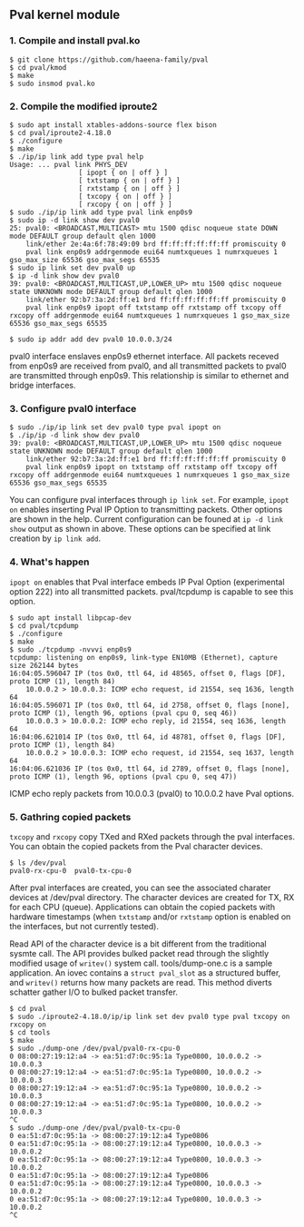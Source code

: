 

## Pval kernel module

### 1. Compile and install pval.ko

```shell-session
$ git clone https://github.com/haeena-family/pval
$ cd pval/kmod
$ make
$ sudo insmod pval.ko
```

### 2. Compile the modified iproute2

```shell-session
$ sudo apt install xtables-addons-source flex bison
$ cd pval/iproute2-4.18.0
$ ./configure
$ make
$ ./ip/ip link add type pval help
Usage: ... pval link PHYS_DEV
                 [ ipopt { on | off } ]
                 [ txtstamp { on | off } ]
                 [ rxtstamp { on | off } ]
                 [ txcopy { on | off } ]
                 [ rxcopy { on | off } ]
$ sudo ./ip/ip link add type pval link enp0s9
$ sudo ip -d link show dev pval0
25: pval0: <BROADCAST,MULTICAST> mtu 1500 qdisc noqueue state DOWN mode DEFAULT group default qlen 1000
    link/ether 2e:4a:6f:78:49:09 brd ff:ff:ff:ff:ff:ff promiscuity 0 
    pval link enp0s9 addrgenmode eui64 numtxqueues 1 numrxqueues 1 gso_max_size 65536 gso_max_segs 65535
$ sudo ip link set dev pval0 up
$ ip -d link show dev pval0
39: pval0: <BROADCAST,MULTICAST,UP,LOWER_UP> mtu 1500 qdisc noqueue state UNKNOWN mode DEFAULT group default qlen 1000
    link/ether 92:b7:3a:2d:ff:e1 brd ff:ff:ff:ff:ff:ff promiscuity 0 
    pval link enp0s9 ipopt off txtstamp off rxtstamp off txcopy off rxcopy off addrgenmode eui64 numtxqueues 1 numrxqueues 1 gso_max_size 65536 gso_max_segs 65535

$ sudo ip addr add dev pval0 10.0.0.3/24
```

pval0 interface enslaves enp0s9 ethernet interface. All packets
receved from enp0s9 are received from pval0, and all transmitted
packets to pval0 are transmitted through enp0s9. This relationship is
similar to ethernet and bridge interfaces.


### 3. Configure pval0 interface

```shell-session
$ sudo ./ip/ip link set dev pval0 type pval ipopt on
$ ./ip/ip -d link show dev pval0
39: pval0: <BROADCAST,MULTICAST,UP,LOWER_UP> mtu 1500 qdisc noqueue state UNKNOWN mode DEFAULT group default qlen 1000
    link/ether 92:b7:3a:2d:ff:e1 brd ff:ff:ff:ff:ff:ff promiscuity 0 
    pval link enp0s9 ipopt on txtstamp off rxtstamp off txcopy off rxcopy off addrgenmode eui64 numtxqueues 1 numrxqueues 1 gso_max_size 65536 gso_max_segs 65535 
```

You can configure pval interfaces through `ip link set`. For example,
`ipopt on` enables inserting Pval IP Option to transmitting
packets. Other options are shown in the help. Current configuration
can be founed at `ip -d link show` output as shown in above. These
options can be specified at link creation by `ip link add`.


### 4. What's happen

`ipopt on` enables that Pval interface embeds IP Pval Option
(experimental option 222) into all transmitted packets. pval/tcpdump
is capable to see this option.

```shell-session
$ sudo apt install libpcap-dev
$ cd pval/tcpdump
$ ./configure
$ make
$ sudo ./tcpdump -nvvvi enp0s9
tcpdump: listening on enp0s9, link-type EN10MB (Ethernet), capture size 262144 bytes
16:04:05.596047 IP (tos 0x0, ttl 64, id 48565, offset 0, flags [DF], proto ICMP (1), length 84)
    10.0.0.2 > 10.0.0.3: ICMP echo request, id 21554, seq 1636, length 64
16:04:05.596071 IP (tos 0x0, ttl 64, id 2758, offset 0, flags [none], proto ICMP (1), length 96, options (pval cpu 0, seq 46))
    10.0.0.3 > 10.0.0.2: ICMP echo reply, id 21554, seq 1636, length 64
16:04:06.621014 IP (tos 0x0, ttl 64, id 48781, offset 0, flags [DF], proto ICMP (1), length 84)
    10.0.0.2 > 10.0.0.3: ICMP echo request, id 21554, seq 1637, length 64
16:04:06.621036 IP (tos 0x0, ttl 64, id 2789, offset 0, flags [none], proto ICMP (1), length 96, options (pval cpu 0, seq 47))
```

ICMP echo reply packets from 10.0.0.3 (pval0) to 10.0.0.2 have Pval
options.


### 5. Gathring copied packets

`txcopy` and `rxcopy` copy TXed and RXed packets through the pval
interfaces. You can obtain the copied packets from the Pval character
devices.

```shell-session
$ ls /dev/pval
pval0-rx-cpu-0	pval0-tx-cpu-0
```

After pval interfaces are created, you can see the associated charater
devices at /dev/pval directory. The character devices are created for
TX, RX for each CPU (queue). Applications can obtain the copied
packets with hardware timestamps (when `txtstamp` and/or `rxtstamp`
option is enabled on the interfaces, but not currently tested).

Read API of the character device is a bit different from the
traditional sysmte call. The API provides bulked packet read through
the slightly modified usage of `writev()` system call.
tools/dump-one.c is a sample application. An iovec contains a `struct
pval_slot` as a structured buffer, and `writev()` returns how many
packets are read. This method diverts schatter gather I/O to bulked
packet transfer.

```shell-session
$ cd pval
$ sudo ./iproute2-4.18.0/ip/ip link set dev pval0 type pval txcopy on rxcopy on
$ cd tools
$ make
$ sudo ./dump-one /dev/pval/pval0-rx-cpu-0
0 08:00:27:19:12:a4 -> ea:51:d7:0c:95:1a Type0800, 10.0.0.2 -> 10.0.0.3
0 08:00:27:19:12:a4 -> ea:51:d7:0c:95:1a Type0800, 10.0.0.2 -> 10.0.0.3
0 08:00:27:19:12:a4 -> ea:51:d7:0c:95:1a Type0800, 10.0.0.2 -> 10.0.0.3
0 08:00:27:19:12:a4 -> ea:51:d7:0c:95:1a Type0800, 10.0.0.2 -> 10.0.0.3
^C
$ sudo ./dump-one /dev/pval/pval0-tx-cpu-0
0 ea:51:d7:0c:95:1a -> 08:00:27:19:12:a4 Type0806
0 ea:51:d7:0c:95:1a -> 08:00:27:19:12:a4 Type0800, 10.0.0.3 -> 10.0.0.2
0 ea:51:d7:0c:95:1a -> 08:00:27:19:12:a4 Type0800, 10.0.0.3 -> 10.0.0.2
0 ea:51:d7:0c:95:1a -> 08:00:27:19:12:a4 Type0806
0 ea:51:d7:0c:95:1a -> 08:00:27:19:12:a4 Type0800, 10.0.0.3 -> 10.0.0.2
0 ea:51:d7:0c:95:1a -> 08:00:27:19:12:a4 Type0800, 10.0.0.3 -> 10.0.0.2
^C
```